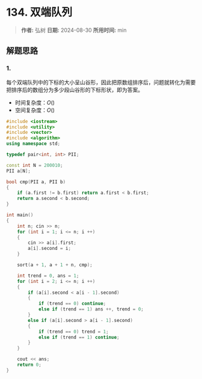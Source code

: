 # 134. 双端队列

> **作者:** 弘树
> **日期:** 2024-08-30
> **所用时间:** min

## 解题思路
### 1.

每个双端队列中的下标的大小呈山谷形，因此把原数组排序后，问题就转化为需要把排序后的数组分为多少段山谷形的下标形状，即为答案。

- 时间复杂度：$O()$
- 空间复杂度：$O()$

```C++
#include <iostream>
#include <utility>
#include <vector>
#include <algorithm>
using namespace std;

typedef pair<int, int> PII;

const int N = 200010;
PII a[N];

bool cmp(PII a, PII b)
{
    if (a.first != b.first) return a.first < b.first;
    return a.second < b.second;
}

int main()
{
    int n; cin >> n;
    for (int i = 1; i <= n; i ++) 
    {
        cin >> a[i].first;
        a[i].second = i;
    }

    sort(a + 1, a + 1 + n, cmp);

    int trend = 0, ans = 1;
    for (int i = 2; i <= n; i ++)
    {
        if (a[i].second < a[i - 1].second)
        {
            if (trend == 0) continue;
            else if (trend == 1) ans ++, trend = 0;
        } 
        else if (a[i].second > a[i - 1].second)
        {
            if (trend == 0) trend = 1;
            else if (trend == 1) continue;
        }
    }

    cout << ans;
    return 0;
}
```